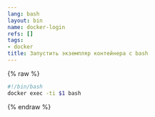 ```yaml
---
lang: bash
layout: bin
name: docker-login
refs: []
tags:
- docker
title: Запустить экземпляр контейнера с bash
---
```

{% raw %}
```bash
#!/bin/bash
docker exec -ti $1 bash
```
{% endraw %}